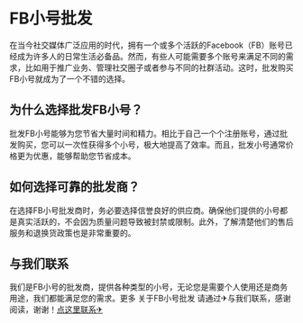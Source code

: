 # FB小号批发

在当今社交媒体广泛应用的时代，拥有一个或多个活跃的Facebook（FB）账号已经成为许多人的日常生活必备品。然而，有些人可能需要多个账号来满足不同的需求，比如用于推广业务、管理社交圈子或者参与不同的社群活动。这时，批发购买FB小号就成为了一个不错的选择。

## 为什么选择批发FB小号？

批发FB小号能够为您节省大量时间和精力。相比于自己一个个注册账号，通过批发购买，您可以一次性获得多个小号，极大地提高了效率。而且，批发小号通常价格更为优惠，能够帮助您节省成本。

## 如何选择可靠的批发商？

在选择FB小号批发商时，务必要选择信誉良好的供应商。确保他们提供的小号都是真实活跃的，不会因为质量问题导致被封禁或限制。此外，了解清楚他们的售后服务和退换货政策也是非常重要的。

## 与我们联系

我们是FB小号的批发商，提供各种类型的小号，无论您是需要个人使用还是商务用途，我们都能满足您的需求。更多 关于FB小号批发 请通过✈与我们联系，感谢阅读，谢谢！[点这里联系✈](https://lm.k02.cc)